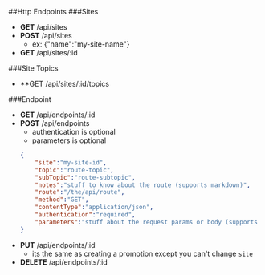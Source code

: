 ##Http Endpoints
###Sites
- **GET**  /api/sites
- **POST** /api/sites
    - ex: {"name":"my-site-name"}
- **GET** /api/sites/:id

###Site Topics
- **GET /api/sites/:id/topics

###Endpoint
- **GET** /api/endpoints/:id
- **POST** /api/endpoints
    - authentication is optional
    - parameters is optional
    ```json
    {
        "site":"my-site-id",
        "topic":"route-topic",
        "subTopic":"route-subtopic",
        "notes":"stuff to know about the route (supports markdown)",
        "route":"/the/api/route",
        "method":"GET",
        "contentType":"application/json",
        "authentication":"required",
        "parameters":"stuff about the request params or body (supports markdown)"
    }
    ```
- **PUT** /api/endpoints/:id
    - its the same as creating a promotion except you can't change `site`
- **DELETE** /api/endpoints/:id